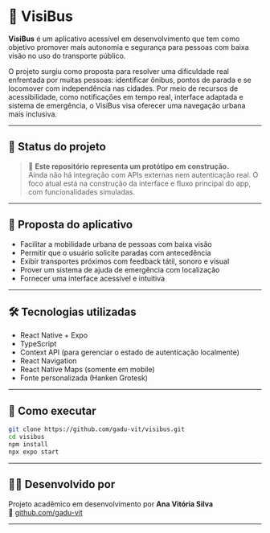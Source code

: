 # 🚌 VisiBus

**VisiBus** é um aplicativo acessível em desenvolvimento que tem como objetivo promover mais autonomia e segurança para pessoas com baixa visão no uso do transporte público.

O projeto surgiu como proposta para resolver uma dificuldade real enfrentada por muitas pessoas: identificar ônibus, pontos de parada e se locomover com independência nas cidades. Por meio de recursos de acessibilidade, como notificações em tempo real, interface adaptada e sistema de emergência, o VisiBus visa oferecer uma navegação urbana mais inclusiva.

---

## 📌 Status do projeto

> 🔧 **Este repositório representa um protótipo em construção.**  
Ainda não há integração com APIs externas nem autenticação real. O foco atual está na construção da interface e fluxo principal do app, com funcionalidades simuladas.

---

## 🌟 Proposta do aplicativo

- Facilitar a mobilidade urbana de pessoas com baixa visão
- Permitir que o usuário solicite paradas com antecedência
- Exibir transportes próximos com feedback tátil, sonoro e visual
- Prover um sistema de ajuda de emergência com localização
- Fornecer uma interface acessível e intuitiva

---

## 🛠️ Tecnologias utilizadas

- React Native + Expo
- TypeScript
- Context API (para gerenciar o estado de autenticação localmente)
- React Navigation
- React Native Maps (somente em mobile)
- Fonte personalizada (Hanken Grotesk)

---

## 🚀 Como executar

```bash
git clone https://github.com/gadu-vit/visibus.git
cd visibus
npm install
npx expo start
```

---

## 👩‍💼 Desenvolvido por

Projeto acadêmico em desenvolvimento por **Ana Vitória Silva**  
🔗 [github.com/gadu-vit](https://github.com/gadu-vit)

---

